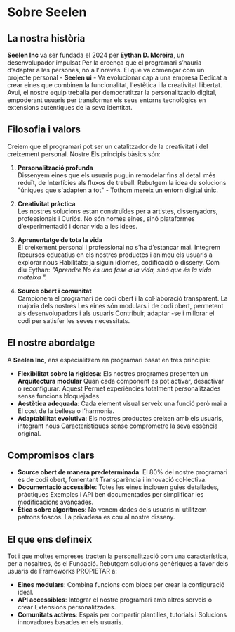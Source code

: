 # Sobre Seelen

## La nostra història

**Seelen Inc** va ser fundada el 2024 per **Eythan D. Moreira**, un
desenvolupador impulsat Per la creença que el programari s’hauria d’adaptar a
les persones, no a l’inrevés. El que va començar com un projecte personal -
**Seelen ui** - Va evolucionar cap a una empresa Dedicat a crear eines que
combinen la funcionalitat, l'estètica i la creativitat llibertat. Avui, el
nostre equip treballa per democratitzar la personalització digital, empoderant
usuaris per transformar els seus entorns tecnològics en extensions autèntiques
de la seva identitat.

## Filosofia i valors

Creiem que el programari pot ser un catalitzador de la creativitat i del
creixement personal. Nostre Els principis bàsics són:

1. **Personalització profunda**\
   Dissenyem eines que els usuaris puguin remodelar fins al detall més reduït,
   de Interfícies als fluxos de treball. Rebutgem la idea de solucions "úniques
   que s'adapten a tot" \- Tothom mereix un entorn digital únic.

2. **Creativitat pràctica**\
   Les nostres solucions estan construïdes per a artistes, dissenyadors,
   professionals i Curiós. No són només eines, sinó plataformes d’experimentació
   i donar vida a les idees.

3. **Aprenentatge de tota la vida**\
   El creixement personal i professional no s’ha d’estancar mai. Integrem
   Recursos educatius en els nostres productes i animeu els usuaris a explorar
   nous Habilitats: ja siguin idiomes, codificació o disseny. Com diu Eythan:
   _"Aprendre No és una fase a la vida, sinó que és la vida mateixa "._

4. **Source obert i comunitat**\
   Campionem el programari de codi obert i la col·laboració transparent. La
   majoria dels nostres Les eines són modulars i de codi obert, permetent als
   desenvolupadors i als usuaris Contribuir, adaptar -se i millorar el codi per
   satisfer les seves necessitats.

## El nostre abordatge

A **Seelen Inc**, ens especialitzem en programari basat en tres principis:

- **Flexibilitat sobre la rigidesa**: Els nostres programes presenten un
  **Arquitectura modular** Quan cada component es pot activar, desactivar o
  reconfigurar. Aquest Permet experiències totalment personalitzades sense
  funcions bloquejades.
- **Aestètica adequada**: Cada element visual serveix una funció però mai a El
  cost de la bellesa o l’harmonia.
- **Adaptabilitat evolutiva**: Els nostres productes creixen amb els usuaris,
  integrant nous Característiques sense comprometre la seva essència original.

## Compromisos clars

- **Source obert de manera predeterminada**: El 80% del nostre programari és de
  codi obert, fomentant Transparència i innovació col·lectiva.
- **Documentació accessible**: Totes les eines inclouen guies detallades,
  pràctiques Exemples i API ben documentades per simplificar les modificacions
  avançades.
- **Ètica sobre algoritmes**: No venem dades dels usuaris ni utilitzem patrons
  foscos. La privadesa es cou al nostre disseny.

## El que ens defineix

Tot i que moltes empreses tracten la personalització com una característica, per
a nosaltres, és el Fundació. Rebutgem solucions genèriques a favor dels usuaris
de Frameworks PROPIETAR a:

- **Eines modulars**: Combina funcions com blocs per crear la configuració
  ideal.
- **API accessibles**: Integrar el nostre programari amb altres serveis o crear
  Extensions personalitzades.
- **Comunitats actives**: Espais per compartir plantilles, tutorials i Solucions
  innovadores basades en els usuaris.

